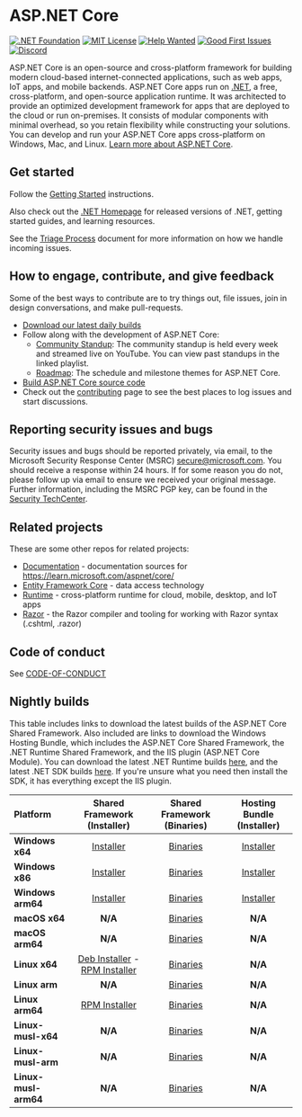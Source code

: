 ASP.NET Core
============

[![.NET Foundation](https://img.shields.io/badge/.NET%20Foundation-blueviolet.svg)](https://www.dotnetfoundation.org/)
[![MIT License](https://img.shields.io/github/license/dotnet/aspnetcore?color=%230b0&style=flat-square)](https://github.com/dotnet/aspnetcore/blob/main/LICENSE.txt) [![Help Wanted](https://img.shields.io/github/issues/dotnet/aspnetcore/help%20wanted?color=%232EA043&label=help%20wanted&style=flat-square)](https://github.com/dotnet/aspnetcore/issues?q=is%3Aissue+is%3Aopen+label%3A%22help+wanted%22) [![Good First Issues](https://img.shields.io/github/issues/dotnet/aspnetcore/good%20first%20issue?color=%23512BD4&label=good%20first%20issue&style=flat-square)](https://github.com/dotnet/aspnetcore/issues?q=is%3Aissue+is%3Aopen+label%3A%22good+first+issue%22)
[![Discord](https://img.shields.io/discord/732297728826277939?style=flat-square&label=Discord&logo=discord&logoColor=white&color=7289DA)](https://aka.ms/dotnet-discord)

ASP.NET Core is an open-source and cross-platform framework for building modern cloud-based internet-connected applications, such as web apps, IoT apps, and mobile backends. ASP.NET Core apps run on [.NET](https://dot.net), a free, cross-platform, and open-source application runtime. It was architected to provide an optimized development framework for apps that are deployed to the cloud or run on-premises. It consists of modular components with minimal overhead, so you retain flexibility while constructing your solutions. You can develop and run your ASP.NET Core apps cross-platform on Windows, Mac, and Linux. [Learn more about ASP.NET Core](https://learn.microsoft.com/aspnet/core/).

## Get started

Follow the [Getting Started](https://learn.microsoft.com/aspnet/core/getting-started) instructions.

Also check out the [.NET Homepage](https://www.microsoft.com/net) for released versions of .NET, getting started guides, and learning resources.

See the [Triage Process](https://github.com/dotnet/aspnetcore/blob/main/docs/TriageProcess.md) document for more information on how we handle incoming issues.

## How to engage, contribute, and give feedback

Some of the best ways to contribute are to try things out, file issues, join in design conversations,
and make pull-requests.

* [Download our latest daily builds](./docs/DailyBuilds.md)
* Follow along with the development of ASP.NET Core:
    * [Community Standup](https://live.asp.net): The community standup is held every week and streamed live on YouTube. You can view past standups in the linked playlist.
    * [Roadmap](https://aka.ms/aspnet/roadmap): The schedule and milestone themes for ASP.NET Core.
* [Build ASP.NET Core source code](./docs/BuildFromSource.md)
* Check out the [contributing](CONTRIBUTING.md) page to see the best places to log issues and start discussions.

## Reporting security issues and bugs

Security issues and bugs should be reported privately, via email, to the Microsoft Security Response Center (MSRC)  secure@microsoft.com. You should receive a response within 24 hours. If for some reason you do not, please follow up via email to ensure we received your original message. Further information, including the MSRC PGP key, can be found in the [Security TechCenter](https://technet.microsoft.com/en-us/security/ff852094.aspx).

## Related projects

These are some other repos for related projects:

* [Documentation](https://github.com/aspnet/Docs) - documentation sources for https://learn.microsoft.com/aspnet/core/
* [Entity Framework Core](https://github.com/dotnet/efcore) - data access technology
* [Runtime](https://github.com/dotnet/runtime) - cross-platform runtime for cloud, mobile, desktop, and IoT apps
* [Razor](https://github.com/dotnet/razor) - the Razor compiler and tooling for working with Razor syntax (.cshtml, .razor)

## Code of conduct

See [CODE-OF-CONDUCT](./CODE-OF-CONDUCT.md)

## Nightly builds

This table includes links to download the latest builds of the ASP.NET Core Shared Framework. Also included are links to download the Windows Hosting Bundle, which includes the ASP.NET Core Shared Framework, the .NET Runtime Shared Framework, and the IIS plugin (ASP.NET Core Module). You can download the latest .NET Runtime builds [here](https://github.com/dotnet/runtime/blob/main/docs/project/dogfooding.md#nightly-builds-table), and the latest .NET SDK builds [here](https://github.com/dotnet/installer#table). If you're unsure what you need then install the SDK, it has everything except the IIS plugin.

| Platform | Shared Framework (Installer) | Shared Framework (Binaries) | Hosting Bundle (Installer) |
| :--------- | :----------: | :----------: | :----------: |
| **Windows x64** | [Installer](aka.ms/dotnet/9.0/daily/aspnetcore-runtime-win-x64.exe) | [Binaries](aka.ms/dotnet/9.0/daily/aspnetcore-runtime-win-x64.zip) | [Installer](aka.ms/dotnet/9.0/daily/dotnet-hosting-win.exe) |
| **Windows x86** | [Installer](aka.ms/dotnet/9.0/daily/aspnetcore-runtime-win-x86.exe) | [Binaries](aka.ms/dotnet/9.0/daily/aspnetcore-runtime-win-x86.zip) | [Installer](aka.ms/dotnet/9.0/daily/dotnet-hosting-win.exe) |
| **Windows arm64** | [Installer](aka.ms/dotnet/9.0/daily/aspnetcore-runtime-win-arm64.exe) | [Binaries](aka.ms/dotnet/9.0/daily/aspnetcore-runtime-win-arm64.zip) | [Installer](aka.ms/dotnet/9.0/daily/dotnet-hosting-win.exe) |
| **macOS x64** | **N/A** | [Binaries](aka.ms/dotnet/9.0/daily/aspnetcore-runtime-osx-x64.tar.gz) | **N/A** |
| **macOS arm64** | **N/A** | [Binaries](aka.ms/dotnet/9.0/daily/aspnetcore-runtime-osx-arm64.tar.gz) | **N/A** |
| **Linux x64** | [Deb Installer](aka.ms/dotnet/9.0/daily/aspnetcore-runtime-x64.deb) - [RPM Installer](aka.ms/dotnet/9.0/daily/aspnetcore-runtime-x64.rpm) | [Binaries](aka.ms/dotnet/9.0/daily/aspnetcore-runtime-linux-x64.tar.gz) | **N/A** |
| **Linux arm** | **N/A** | [Binaries](aka.ms/dotnet/9.0/daily/aspnetcore-runtime-linux-arm.tar.gz) | **N/A** |
| **Linux arm64** | [RPM Installer](aka.ms/dotnet/9.0/daily/aspnetcore-runtime-aarch64.rpm) | [Binaries](aka.ms/dotnet/9.0/daily/aspnetcore-runtime-linux-arm64.tar.gz) | **N/A** |
| **Linux-musl-x64** | **N/A** | [Binaries](aka.ms/dotnet/9.0/daily/aspnetcore-runtime-linux-musl-x64.tar.gz) | **N/A** |
| **Linux-musl-arm** | **N/A** | [Binaries](aka.ms/dotnet/9.0/daily/aspnetcore-runtime-linux-musl-arm.tar.gz) | **N/A** |
| **Linux-musl-arm64** | **N/A** | [Binaries](aka.ms/dotnet/9.0/daily/aspnetcore-runtime-linux-musl-arm64.tar.gz) | **N/A** |
